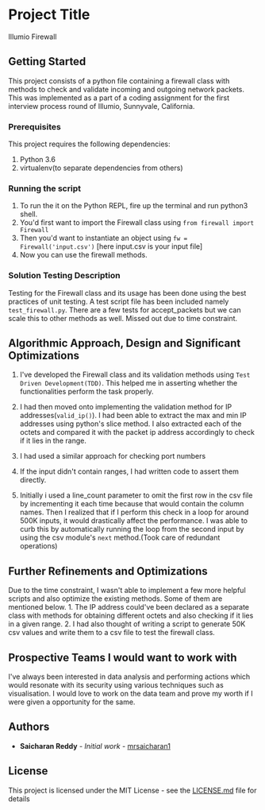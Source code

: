 # Project Title

Illumio Firewall

## Getting Started

This project consists of a python file containing a firewall class with methods to check and validate incoming and outgoing network packets. This was implemented as a part of a coding assignment for the first interview process round of Illumio, Sunnyvale, California.

### Prerequisites

This project requires the following dependencies:
1. Python 3.6
2. virtualenv(to separate dependencies from others)

### Running the script

1. To run the it on the Python REPL, fire up the terminal and run python3 shell.
2. You'd first want to import the Firewall class using `from firewall import Firewall`
3. Then you'd want to instantiate an object using `fw = Firewall('input.csv')` [here input.csv is your input file]
4. Now you can use the firewall methods.

### Solution Testing Description
Testing for the Firewall class and its usage has been done using the best practices of unit testing. A test script file has been included namely `test_firewall.py`. There are a few tests for accept_packets but we can scale this to other methods as well. Missed out due to time constraint.

## Algorithmic Approach, Design and Significant Optimizations
1. I've developed the Firewall class and its validation methods using `Test Driven Development(TDD)`. This  helped me in asserting whether the functionalities perform the task properly.

2. I had then moved onto implementing the validation method for IP addresses(`valid_ip()`). I had been able to extract the max and min IP addresses using python's slice method. I also extracted each of the octets and compared it with the packet ip address accordingly to check if it lies in the range.

3. I had used a similar approach for checking port numbers

4. If the input didn't contain ranges, I had written code to assert them directly.

5. Initially i used a line_count parameter to omit the first row in the csv file by incrementing it each time because that would contain the column names. Then I realized that if I perform this check in a loop for around 500K inputs, it would drastically affect the performance. I was able to curb this by automatically running the loop from the second input by using the csv module's `next` method.(Took care of redundant operations)

## Further Refinements and Optimizations
Due to the time constraint, I wasn't able to implement a few more helpful scripts and also optimize the existing methods. Some of them are mentioned below.
    1. The IP address could've been declared as a separate class with methods for obtaining different octets and also checking if it lies in a given range.
    2. I had also thought of writing a script to generate 50K csv values and write them to a csv file to test the firewall class.


## Prospective Teams I would want to work with

I've always been interested in data analysis and performing actions which would resonate with its security using various techniques such as visualisation. I would love to work on the data team and prove my worth if I were given a opportunity for the same.

## Authors

* **Saicharan Reddy** - *Initial work* - [mrsaicharan1](https://github.com/mrsaicharan1)


## License

This project is licensed under the MIT License - see the [LICENSE.md](LICENSE.md) file for details
